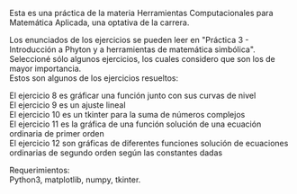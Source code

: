 Esta es una práctica de la materia Herramientas Computacionales para Matemática Aplicada, una optativa de la carrera.

Los enunciados de los ejercicios se pueden leer en "Práctica 3 - Introducción a Phyton y a herramientas de matemática simbólica".<br>
Seleccioné sólo algunos ejercicios, los cuales considero que son los de mayor importancia.<br>
Estos son algunos de los ejercicios resueltos:

El ejercicio 8 es gráficar una función junto con sus curvas de nivel<br>
El ejercicio 9 es un ajuste lineal<br>
El ejercicio 10 es un tkinter para la suma de números complejos<br>
El ejercicio 11 es la gráfica de una función solución de una ecuación ordinaria de primer orden<br>
El ejercicio 12 son gráficas de diferentes funciones solución de ecuaciones ordinarias de segundo orden según las constantes dadas<br>

Requerimientos:<br>
Python3, matplotlib, numpy, tkinter.
